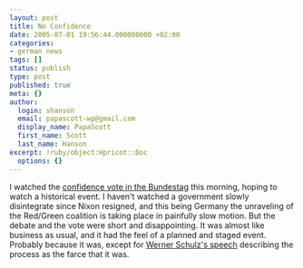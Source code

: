 ```yaml
---
layout: post
title: No Confidence
date: 2005-07-01 19:56:44.000000000 +02:00
categories:
- german news
tags: []
status: publish
type: post
published: true
meta: {}
author:
  login: shanson
  email: papascott-wp@gmail.com
  display_name: PapaScott
  first_name: Scott
  last_name: Hanson
excerpt: !ruby/object:Hpricot::Doc
  options: {}
---
```

<p>I watched the <a href="http://news.bbc.co.uk/2/hi/europe/4639781.stm" title="BBC NEWS | Europe | Germany heads for early elections">confidence vote in the Bundestag</a> this morning, hoping to watch a historical event. I haven't watched a government slowly disintegrate since Nixon resigned, and this being Germany the unraveling of the Red/Green coalition is taking place in painfully slow motion. But the debate and the vote were short and disappointing. It was almost like business as usual, and it had the feel of a planned and staged event. Probably because it was, except for <a href="http://www.spiegel.de/politik/deutschland/0,1518,363215,00.html" title="Historische Bundestagssitzung: Aggressiver Wahlkampfauftakt am V-Tag - Politik - SPIEGEL ONLINE - Nachrichten">Werner Schulz's speech</a> describing the process as the farce that it was.</p>
